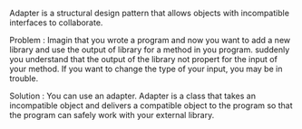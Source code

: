 Adapter is a structural design pattern that allows objects with incompatible interfaces to collaborate.

Problem : Imagin that you wrote a program and now you want to add a new library and use the output of library for a method in you program. suddenly you understand that the output of the library not propert for the input of your method. If you want to change the type of your input, you may be in trouble.

Solution : You can use an adapter. Adapter is a class that takes an incompatible object and delivers a compatible object to the program so that the program can safely work with your external library. 
